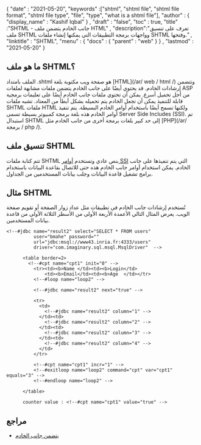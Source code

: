 {
  "date" : "2021-05-20",
  "keywords" :["shtml", "shtml file", "shtml file format", "shtml file type", "file", "type", "what is a shtml file"],
  "author" : {
    "display_name" : "Kashif Iqbal"
} ,
  "draft" : "false",
  "toc" : true,
  "title" :"SHTML - جانب الخادم يتضمن ملف HTML" ,
  "description":"تعرف على تنسيق ملف SHTML وواجهات برمجة التطبيقات التي يمكنها إنشاء ملفات SHTML وفتحها." ,
  "linktitle" : "SHTML",
  "menu" : {
    "docs" : {
      "parent" : "web"
}
} ,
  "lastmod" : "2021-05-20"
}

## ما هو ملف SHTML؟

الملف بامتداد .shtml هو صفحة ويب مكتوبة بلغة [HTML](/ar/ web / html /) وتتضمن إرشادات الخادم. قد يحتوي أيضًا على جانب الخادم يتضمن ملفات مشابهة لملفات ASP من أجل تحميل أسرع. يمكن أن تحتوي ملفات جانب الخادم أيضًا على تعليمات برمجية قابلة للتنفيذ يمكن أن تجعل الخادم يتم تحميله بشكل أبطأ من المعتاد. تشبه ملفات SHTML ملفات HTML ولكنها تسمح أيضًا باستخدام أوامر الخادم البسيطة. يتم تنفيذ أوامر الخادم هذه بلغة برمجة كمبيوتر بسيطة تسمى Server Side Includes (SSI). تم استبدال SHTML إلى حد كبير بلغات برمجة أخرى من جانب الخادم مثل [PHP](/ar/ برمجة / php /).

## تنسيق ملف SHTML

تتم كتابة ملفات SHTML بنص عادي وتستخدم [أوامر SSI](https://www.w3.org/Jigsaw/Doc/User/SSI.html) التي يتم تنفيذها على جانب الخادم. يمكن استخدام أوامر جانب الخادم هذه حتى للاتصال بقاعدة البيانات باستخدام برامج تشغيل قاعدة البيانات وجلب بيانات المستخدمين من الجداول.

## مثال SHTML

تُستخدم إرشادات جانب الخادم في تطبيقات مثل عداد زوار الصفحة أو تقويم صفحة الويب. يعرض المثال التالي الأعمدة الأربعة الأولى من الأسطر الثلاثة الأولى من قاعدة بيانات المستخدمين.

```
<!--#jdbc name="result2" select="SELECT * FROM users"
          user="bmahe" password=""
          url="jdbc:msql://www43.inria.fr:4333/users"
          driver="com.imaginary.sql.msql.MsqlDriver"  -->

      <table border=2>
        <!--#cpt name="cpt1" init="0" -->
          <tr><td><b>Name </td><td><b>Login</td>
              <td><b>Email</td><td><b>Age  </td></tr>
          <!--#loop name="loop2" -->

          <!--#jdbc name="result2" next="true" -->

          <tr>
            <td>
              <!--#jdbc name="result2" column="1" -->
            </td><td>
              <!--#jdbc name="result2" column="2" -->
            </td><td>
              <!--#jdbc name="result2" column="3" -->
            </td><td>
              <!--#jdbc name="result2" column="4" -->
            </td>
          </tr>

          <!--#cpt name="cpt1" incr="1" -->
          <!--#exitloop name="loop2" command="cpt" var="cpt1" equals="3" -->
          <!--#endloop name="loop2" -->

      </table>

      counter value : <!--#cpt name="cpt1" value="true" -->
```
## مراجع

* [يتضمن جانب الخادم](https://en.wikipedia.org/wiki/Server_Side_Includes)

